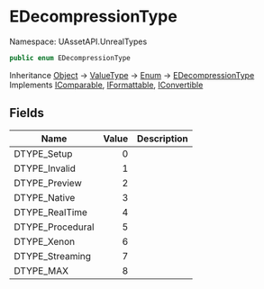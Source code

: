 # EDecompressionType

Namespace: UAssetAPI.UnrealTypes

```csharp
public enum EDecompressionType
```

Inheritance [Object](https://docs.microsoft.com/en-us/dotnet/api/system.object) → [ValueType](https://docs.microsoft.com/en-us/dotnet/api/system.valuetype) → [Enum](https://docs.microsoft.com/en-us/dotnet/api/system.enum) → [EDecompressionType](./uassetapi.unrealtypes.edecompressiontype.md)<br>
Implements [IComparable](https://docs.microsoft.com/en-us/dotnet/api/system.icomparable), [IFormattable](https://docs.microsoft.com/en-us/dotnet/api/system.iformattable), [IConvertible](https://docs.microsoft.com/en-us/dotnet/api/system.iconvertible)

## Fields

| Name | Value | Description |
| --- | --: | --- |
| DTYPE_Setup | 0 |  |
| DTYPE_Invalid | 1 |  |
| DTYPE_Preview | 2 |  |
| DTYPE_Native | 3 |  |
| DTYPE_RealTime | 4 |  |
| DTYPE_Procedural | 5 |  |
| DTYPE_Xenon | 6 |  |
| DTYPE_Streaming | 7 |  |
| DTYPE_MAX | 8 |  |
